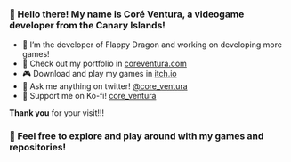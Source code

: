 ### 🦕 Hello there! My name is Coré Ventura, a videogame developer from the Canary Islands!
- 🐲 I’m the developer of Flappy Dragon and working on developing more games!
- 🌌 Check out my portfolio in [coreventura.com](https://coreventura.com)
- 🎮 Download and play my games in [itch.io](https://coreventura.itch.io/)
- 💬 Ask me anything on twitter! [@core_ventura](https://twitter.com/core_ventura)
- 🍩 Support me on Ko-fi! [core_ventura](https://ko-fi.com/core_ventura)

**Thank you** for your visit!!!

### 🦕 Feel free to explore and play around with my games and repositories!
